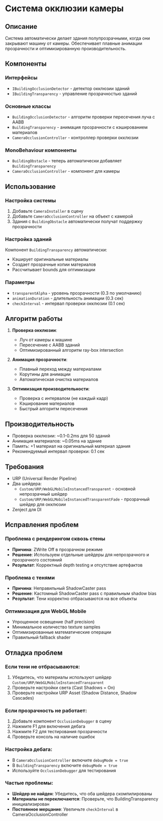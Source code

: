 # Система окклюзии камеры

## Описание
Система автоматически делает здания полупрозрачными, когда они закрывают машину от камеры. Обеспечивает плавные анимации прозрачности и оптимизированную производительность.

## Компоненты

### Интерфейсы
- `IBuildingOcclusionDetector` - детектор окклюзии зданий
- `IBuildingTransparency` - управление прозрачностью зданий

### Основные классы
- `BuildingOcclusionDetector` - алгоритм проверки пересечения луча с AABB
- `BuildingTransparency` - анимация прозрачности с кэшированием материалов
- `CameraOcclusionController` - контроллер проверки окклюзии

### MonoBehaviour компоненты
- `BuildingObstacle` - теперь автоматически добавляет `BuildingTransparency`
- `CameraOcclusionController` - компонент для камеры

## Использование

### Настройка системы
1. Добавьте `CameraInstaller` в сцену
2. Добавьте `CameraOcclusionController` на объект с камерой
3. Здания с `BuildingObstacle` автоматически получат поддержку прозрачности

### Настройка зданий
Компонент `BuildingTransparency` автоматически:
- Кэширует оригинальные материалы
- Создает прозрачные копии материалов
- Рассчитывает bounds для оптимизации

### Параметры
- `transparentAlpha` - уровень прозрачности (0.3 по умолчанию)
- `animationDuration` - длительность анимации (0.3 сек)
- `checkInterval` - интервал проверки окклюзии (0.1 сек)

## Алгоритм работы

1. **Проверка окклюзии**:
   - Луч от камеры к машине
   - Пересечение с AABB зданий
   - Оптимизированный алгоритм ray-box intersection

2. **Анимация прозрачности**:
   - Плавный переход между материалами
   - Корутины для анимации
   - Автоматическая очистка материалов

3. **Оптимизация производительности**:
   - Проверка с интервалом (не каждый кадр)
   - Кэширование материалов
   - Быстрый алгоритм пересечения

## Производительность

- Проверка окклюзии: ~0.1-0.2ms для 50 зданий
- Анимация материалов: ~0.05ms на здание
- Память: +1 материал на оригинальный материал здания
- Рекомендуемый интервал проверки: 0.1 сек

## Требования

- URP (Universal Render Pipeline)
- Два шейдера:
  - `Custom/URP/WebGLMobileInstancedTransparent` - основной непрозрачный шейдер
  - `Custom/URP/WebGLMobileInstancedTransparentFade` - прозрачный шейдер для окклюзии
- Zenject для DI

## Исправления проблем

### Проблема с рендерингом сквозь стены
- **Причина**: ZWrite Off в прозрачном режиме
- **Решение**: Используем отдельные шейдеры для непрозрачного и прозрачного состояний
- **Результат**: Корректный depth testing и отсутствие артефактов

### Проблема с тенями
- **Причина**: Неправильный ShadowCaster pass
- **Решение**: Кастомный ShadowCaster pass с правильным shadow bias
- **Результат**: Тени корректно отбрасываются на все объекты

### Оптимизация для WebGL Mobile
- Упрощенное освещение (half precision)
- Минимальное количество texture samples
- Оптимизированные математические операции
- Правильный fallback shader

## Отладка проблем

### Если тени не отбрасываются:
1. Убедитесь, что материалы используют шейдер `Custom/URP/WebGLMobileInstancedTransparent`
2. Проверьте настройки света (Cast Shadows = On)
3. Проверьте настройки URP Asset (Shadow Distance, Shadow Cascades)

### Если прозрачность не работает:
1. Добавьте компонент `OcclusionDebugger` в сцену
2. Нажмите F1 для включения дебага
3. Нажмите F2 для тестирования прозрачности
4. Проверьте консоль на наличие ошибок

### Настройка дебага:
- В `CameraOcclusionController` включите `debugMode = true`
- В `BuildingTransparency` включите `debugMode = true`
- Используйте `OcclusionDebugger` для тестирования

### Частые проблемы:
- **Шейдер не найден**: Убедитесь, что оба шейдера скомпилированы
- **Материалы не переключаются**: Проверьте, что BuildingTransparency инициализирован
- **Постоянное мерцание**: Увеличьте `checkInterval` в CameraOcclusionController 